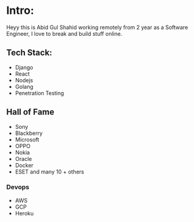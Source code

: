 # Intro:
Heyy this is Abid Gul Shahid working remotely from 2 year as a Software Engineer, I love to break and build stuff online.

## Tech Stack:
- Django
- React
- Nodejs
- Golang
- Penetration Testing

## Hall of Fame
- Sony
- Blackberry
- Microsoft
- OPPO
- Nokia
- Oracle
- Docker
- ESET and many 10 + others

### Devops
- AWS
- GCP
- Heroku
